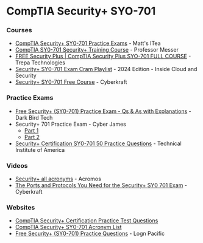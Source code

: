 # CompTIA Security+ SYO-701

### Courses

* [CompTIA Security+ SY0-701 Practice Exams](https://www.youtube.com/playlist?list=PLI86c6XxJSLqzJd8lBCND4MZq22uZdFFt) - Matt's ITea
* [CompTIA SY0-701 Security+ Training Course](https://www.youtube.com/playlist?list=PLG49S3nxzAnl4QDVqK-hOnoqcSKEIDDuv) - Professor Messer
* [FREE Security Plus | CompTIA Security Plus SYO-701 FULL COURSE](https://www.youtube.com/playlist?list=PLHSJ0vCAgLfi7aTNbCSvvByfNar2EPGbZ) - Trepa Technologies
* [Security+ SY0-701 Exam Cram Playlist](https://www.youtube.com/playlist?list=PL7XJSuT7Dq\_UDJgYoQGIW9viwM5hc4C7n) - 2024 Edition - Inside Cloud and Security
* [Security+ SY0-701 Free Course](https://www.youtube.com/playlist?list=PLUkY1OVVHzVm5-xLHvVj8GI2y\_nPrQBhS) - Cyberkraft

### Practice Exams

* [Free Security+ (SY0-701) Practice Exam - Qs & As with Explanations](https://www.youtube.com/watch?v=ubA7pvvYV4Y) - Dark Bird Tech
* Security+ 701 Practice Exam - Cyber James
  * [Part 1](https://www.youtube.com/watch?v=8zPYsJbiZH4)
  * [Part 2](https://www.youtube.com/watch?v=sDDao5s5gdc\&t=0s)
* [Security+ Certification SY0-701 50 Practice Questions](https://www.youtube.com/watch?v=yPqSLJG8Rt0) - Technical Institute of America

### Videos

* [Security+ all acronyms](https://www.youtube.com/watch?v=GBHim0-CyzU) - Acromos
* [The Ports and Protocols You Need for the Security+ SY0 701 Exam](https://www.youtube.com/watch?v=-EQGmvs3zmk) - Cyberkraft

### Websites

* [CompTIA Security+ Certification Practice Test Questions](https://www.examcompass.com/comptia/security-plus-certification/free-security-plus-practice-tests)
* [CompTIA Security+ SY0-701 Acronym List](https://quizlet.com/850633004/comptia-security-sy0-701-acronym-list-flash-cards/)
* [Free Security+ (SY0-701) Practice Questions](https://lognpacific.com/free-certification-practice-tests/free-security-sy0-701-practice-questions/) - Logn Pacific
